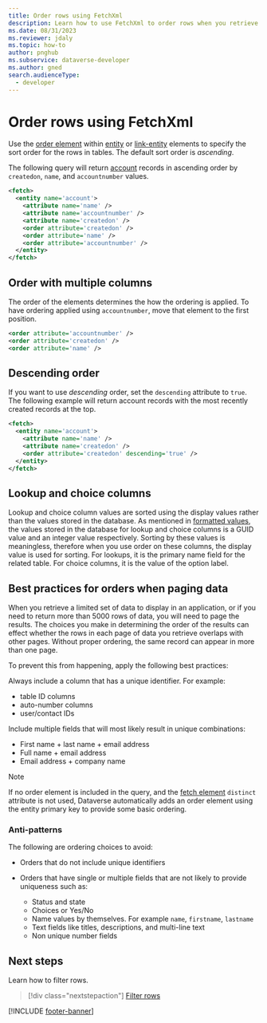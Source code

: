 ```yaml
---
title: Order rows using FetchXml
description: Learn how to use FetchXml to order rows when you retrieve data from Microsoft Dataverse.
ms.date: 08/31/2023
ms.reviewer: jdaly
ms.topic: how-to
author: pnghub
ms.subservice: dataverse-developer
ms.author: gned
search.audienceType: 
  - developer
---
```

# Order rows using FetchXml

Use the [order element](reference/order.md) within [entity](reference/entity.md) or [link-entity](reference/link-entity.md) elements to specify the sort order for the rows in tables. The default sort order is *ascending*.

The following query will return [account](../reference/entities/account.md) records in ascending order by `createdon`, `name`, and `accountnumber` values.

```xml
<fetch>
  <entity name='account'>
    <attribute name='name' />
    <attribute name='accountnumber' />
    <attribute name='createdon' />
    <order attribute='createdon' />
    <order attribute='name' />
    <order attribute='accountnumber' />
  </entity>
</fetch>
```

## Order with multiple columns

The order of the elements determines the how the ordering is applied. To have ordering applied using `accountnumber`, move that element to the first position.

```xml
<order attribute='accountnumber' />   
<order attribute='createdon' />
<order attribute='name' />
```

## Descending order

If you want to use *descending* order, set the `descending` attribute to `true`. The following example will return account records with the most recently created records at the top.

```xml
<fetch>
  <entity name='account'>
    <attribute name='name' />
    <attribute name='createdon' />
    <order attribute='createdon' descending='true' />
  </entity>
</fetch>
```

## Lookup and choice columns

Lookup and choice column values are sorted using the display values rather than the values stored in the database.
As mentioned in [formatted values](select-columns.md#formatted-values), the values stored in the database for lookup and choice columns is a GUID value and an integer value respectively. Sorting by these values is meaningless, therefore when you use order on these columns, the display value is used for sorting. For lookups, it is the primary name field for the related table. For choice columns, it is the value of the option label.

<!-- TODO: The option Label can be localized, so I expect this will impact the results returned -->

## Best practices for orders when paging data

<!-- 

TODO: Does this capture all the guidance from https://learn.microsoft.com/en-us/power-apps/developer/data-platform/org-service/paging-behaviors-and-ordering? 
Does it need more examples?
Can it be simplified?

-->

When you retrieve a limited set of data to display in an application, or if you need to return more than 5000 rows of data, you will need to page the results. The choices you make in determining the order of the results can effect whether the rows in each page of data you retrieve overlaps with other pages. Without proper ordering, the same record can appear in more than one page.

To prevent this from happening, apply the following best practices:

Always include a column that has a unique identifier. For example:

- table ID columns
- auto-number columns
- user/contact IDs

Include multiple fields that will most likely result in unique combinations:

- First name + last name + email address
- Full name + email address
- Email address + company name


> [!NOTE]
> If no order element is included in the query, and the [fetch element](reference/fetch.md) `distinct` attribute is not used, Dataverse automatically adds an order element using the entity primary key to provide some basic ordering.

### Anti-patterns

The following are ordering choices to avoid:

- Orders that do not include unique identifiers
- Orders that have single or multiple fields that are not likely to provide uniqueness such as:

  - Status and state
  - Choices or Yes/No
  - Name values by themselves. For example `name`, `firstname`, `lastname`
  - Text fields like titles, descriptions,  and multi-line text
  - Non unique number fields


## Next steps

Learn how to filter rows.

> [!div class="nextstepaction"]
> [Filter rows](filter-rows.md)

[!INCLUDE [footer-banner](../../../includes/footer-banner.md)]